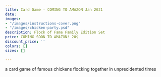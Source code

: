 ```yaml
---
title: Card Game - COMING TO AMAZON Jan 2021
date: 
images:
- "/images/instructions-cover.png"
- "/images/chicken-party.psd"
description: Flock of Fame Family Edition Set
price: COMING SOON TO AMAZON! 20$
discount_price: ''
colors: []
sizes: []

---
```

a card game of famous chickens flocking together in unprecidented times